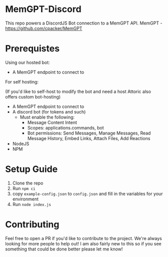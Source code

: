 # MemGPT-Discord
This repo powers a DiscordJS Bot connection to a MemGPT API.
MemGPT - https://github.com/cpacker/MemGPT


# Prerequistes

Using our hosted bot:
- A MemGPT endpoint to connect to

For self hosting: 

(If you'd like to self-host to modify the bot and need a host Attoric also offers custom bot-hosting)
- A MemGPT endpoint to connect to
- A discord bot (for tokens and such)
    - Must enable the following:
        - Message Content Intent
        - Scopes: applications.commands, bot
        - Bot permissions: Send Messages, Manage Messages, Read Message History, Embed Links, Attach Files, Add Reactions
- NodeJS
- NPM

# Setup Guide

1. Clone the repo
2. Run `npm ci`
3. copy `example-config.json` to  `config.json` and fill in the variables for your environment 
4. Run `node index.js`

# Contributing

Feel free to open a PR if you'd like to contribute to the project. We're always looking for more people to help out! 
I am also fairly new to this so if you see something that could be done better please let me know!
